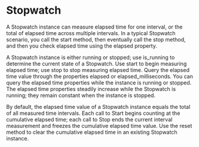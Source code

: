 # Stopwatch
A Stopwatch instance can measure elapsed time for one interval, or the total of elapsed time across multiple intervals. In a typical Stopwatch scenario, you call the start method, then eventually call the stop method, and then you check elapsed time using the elapsed property.

A Stopwatch instance is either running or stopped; use is_running to determine the current state of a Stopwatch. Use start to begin measuring elapsed time; use stop to stop measuring elapsed time. Query the elapsed time value through the properties elapsed or elapsed_milliseconds. You can query the elapsed time properties while the instance is running or stopped. The elapsed time properties steadily increase while the Stopwatch is running; they remain constant when the instance is stopped.

By default, the elapsed time value of a Stopwatch instance equals the total of all measured time intervals. Each call to Start begins counting at the cumulative elapsed time; each call to Stop ends the current interval measurement and freezes the cumulative elapsed time value. Use the reset method to clear the cumulative elapsed time in an existing Stopwatch instance.
